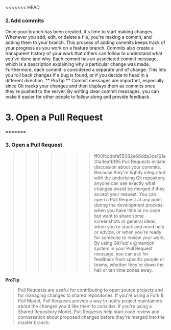 <<<<<<< HEAD
### 2.Add commits
Once your branch has been created, it's time to start making changes. Whenever you add, edit, or delete a file, you're making a commit, and adding them to your branch. This process of adding commits keeps track of your progress as you work on a feature branch.
Commits also create a transparent history of your work that others can follow to understand what you've done and why. Each commit has an associated commit message, which is a description explaining why a particular change was made. Furthermore, each commit is considered a separate unit of change. This lets you roll back changes if a bug is found, or if you decide to head in a different direction.
** ProTip **
Commit messages are important, especially since Git tracks your changes and then displays them as commits once they're pushed to the server. By writing clear commit messages, you can make it easier for other people to follow along and provide feedback.

# 3. Open a Pull Request
=======
### 3. Open a Pull Request
>>>>>>> ff00fccdbfa55082e66dda3ce161e31a3eafb195
Pull Requests initiate discussion about your commits. Because they're tightly integrated with the underlying Git repository, anyone can see exactly what changes would be merged if they accept your request.
You can open a Pull Request at any point during the development process: when you have little or no code but want to share some screenshots or general ideas, when you're stuck and need help or advice, or when you're ready for someone to review your work. By using GitHub's @mention system in your Pull Request message, you can ask for feedback from specific people or teams, whether they're down the hall or ten time zones away.

**ProTip**
> Pull Requests are useful for contributing to open source projects and for managing changes to shared repositories. If you're using a Fork & Pull Model, Pull Requests provide a way to notify project maintainers about the changes you'd like them to consider. If you're using a Shared Repository Model, Pull Requests help start code review and conversation about proposed changes before they're merged into the master branch.

